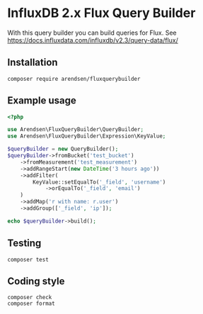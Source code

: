 # InfluxDB 2.x Flux Query Builder

With this query builder you can build queries for Flux.
See https://docs.influxdata.com/influxdb/v2.3/query-data/flux/

## Installation

```
composer require arendsen/fluxquerybuilder
```

## Example usage

```php
<?php

use Arendsen\FluxQueryBuilder\QueryBuilder;
use Arendsen\FluxQueryBuilder\Expression\KeyValue;

$queryBuilder = new QueryBuilder();
$queryBuilder->fromBucket('test_bucket')
    ->fromMeasurement('test_measurement')
    ->addRangeStart(new DateTime('3 hours ago'))
    ->addFilter(
        KeyValue::setEqualTo('_field', 'username')
            ->orEqualTo('_field', 'email')
    )
    ->addMap('r with name: r.user')
    ->addGroup(['_field', 'ip']);

echo $queryBuilder->build();
```

## Testing

```
composer test
```

## Coding style

```
composer check
composer format
```